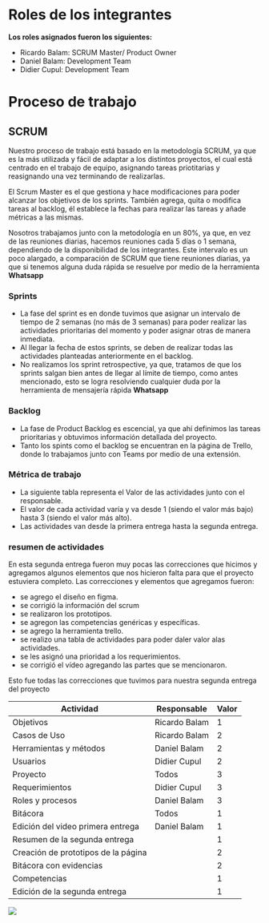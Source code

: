 # Roles de los integrantes

**Los roles asignados fueron los siguientes:** 
- Ricardo Balam: SCRUM Master/ Product Owner
- Daniel Balam: Development Team
- Didier Cupul: Development Team


# Proceso de trabajo

## SCRUM

Nuestro proceso de trabajo está basado en la metodología SCRUM, ya que es la más utilizada y fácil de adaptar a los distintos proyectos, el cual está centrado en el trabajo de equipo, asignando tareas priotitarias y reasignando una vez terminando de realizarlas.

El Scrum Master es el que gestiona y hace modificaciones para poder alcanzar los objetivos de los sprints. También agrega, quita o modifica tareas al backlog, él establece la fechas para realizar las tareas y añade métricas a las mismas.

Nosotros trabajamos junto con la metodología en un 80%, ya que, en vez de las reuniones diarias, hacemos reuniones cada 5 días o 1 semana, dependiendo de la disponibilidad de los integrantes. Este intervalo es un poco alargado, a comparación de SCRUM que tiene reuniones diarias, ya que si tenemos alguna duda rápida se resuelve por medio de la herramienta **Whatsapp**

### Sprints

* La fase del sprint es en donde tuvimos que asignar un intervalo de tiempo de 2 semanas (no más de 3 semanas) para poder realizar las actividades prioritarias del momento y poder asignar otras de manera inmediata.
* Al llegar la fecha de estos sprints, se deben de realizar todas las actividades planteadas anteriormente en el backlog.
* No realizamos los sprint retrospective, ya que, tratamos de que los sprints salgan bien antes de llegar al límite de tiempo, como antes mencionado, esto se logra resolviendo cualquier duda por la herramienta de mensajería rápida **Whatsapp**

### Backlog

* La fase de Product Backlog es escencial, ya que ahí definimos las tareas prioritarias y obtuvimos información detallada del proyecto.
* Tanto los spints como el backlog se encuentran en la página de Trello, donde lo trabajamos junto con Teams por medio de una extensión.

### Métrica de trabajo

* La siguiente tabla representa el Valor de las actividades junto con el responsable.
* El valor de cada actividad varía y va desde 1 (siendo el valor más bajo) hasta 3 (siendo el valor más alto).
* Las actividades van desde la primera entrega hasta la segunda entrega.

 ### resumen de actividades

En esta segunda entrega fueron muy pocas las correcciones que hicimos  y agregamos algunos elementos que nos hicieron falta para  que el proyecto estuviera completo. Las correcciones y elementos que agregamos fueron:
* se agrego el diseño en figma.
* se corrigió la información del scrum 
* se realizaron los prototipos.
* se agregon las competencias genéricas y específicas.
* se agrego la herramienta trello.
* se realizo una tabla de actividades para poder daler valor alas actividades.
* se les asignó una prioridad a los requerimientos.
* se corrigió el vídeo agregando las partes que se  mencionaron.

Esto fue todas las correcciones que tuvimos para nuestra segunda entrega del proyecto


| Actividad | Responsable | Valor |
|---|---|---|
| Objetivos| Ricardo Balam | 1 |
| Casos de Uso| Ricardo Balam | 2 |
| Herramientas y métodos| Daniel Balam | 2 |
| Usuarios | Didier Cupul | 2 |
| Proyecto| Todos | 3 |
| Requerimientos | Didier Cupul | 3 |
| Roles y procesos | Daniel Balam | 3 |
| Bitácora | Todos | 1 |
| Edición del video primera entrega| Daniel Balam | 1 |
| Resumen de la segunda entrega |  | 1|
| Creación de prototipos de la página | | 2 |
| Bitácora con evidencias| | 2 |
| Competencias| | 1| 
| Edición de la segunda entrega| | 1| 

![](https://hondurasdigitalchallenge.com/wp-content/uploads/2020/05/section-1-image.png) 
